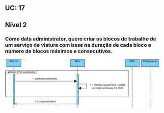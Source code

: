 ## **UC: 17**
## Nível 2

### Como data administrator, quero criar os blocos de trabalho de um serviço de viatura com base na duração de cada bloco e número de blocos máximos e consecutivos.



![UC: 17](UC17.png)